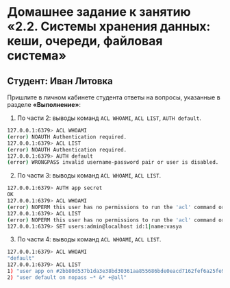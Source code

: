 # Домашнее задание к занятию «2.2. Системы хранения данных: кеши, очереди, файловая система»

## Студент: Иван Литовка


Пришлите в личном кабинете студента ответы на вопросы, указанные в разделе **«Выполнение»**:
1. По части 2: выводы команд `ACL WHOAMI`, `ACL LIST`, `AUTH default`.

```bash
127.0.0.1:6379> ACL WHOAMI
(error) NOAUTH Authentication required.
127.0.0.1:6379> ACL LIST
(error) NOAUTH Authentication required.
127.0.0.1:6379> AUTH default
(error) WRONGPASS invalid username-password pair or user is disabled.
```   
2. По части 3: выводы команд `ACL WHOAMI`, `ACL LIST`.
```bash
127.0.0.1:6379> AUTH app secret
OK
127.0.0.1:6379> ACL WHOAMI
(error) NOPERM this user has no permissions to run the 'acl' command or its subcommand
127.0.0.1:6379> ACL LIST
(error) NOPERM this user has no permissions to run the 'acl' command or its subcommand
127.0.0.1:6379> SET users:admin@localhost id:1|name:vasya
```
3. По части 4: выводы команд `ACL WHOAMI`, `ACL LIST`.

```bash
127.0.0.1:6379> ACL WHOAMI
"default"
127.0.0.1:6379> ACL LIST
1) "user app on #2bb80d537b1da3e38bd30361aa855686bde0eacd7162fef6a25fe97bf527a25b ~* &* -@all +@write +@read"
2) "user default on nopass ~* &* +@all"
```
